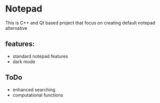 # Notepad
This is C++ and Qt based project that focus on creating default notepad alternative
## features:
* standard notepad features
* dark mode
## ToDo
* enhanced searching
* computational functions

